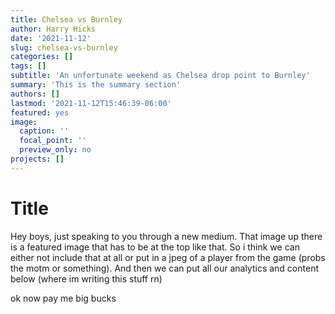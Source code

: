 ```yaml
---
title: Chelsea vs Burnley
author: Harry Hicks
date: '2021-11-12'
slug: chelsea-vs-burnley
categories: []
tags: []
subtitle: 'An unfortunate weekend as Chelsea drop point to Burnley'
summary: 'This is the summary section'
authors: []
lastmod: '2021-11-12T15:46:39-06:00'
featured: yes
image:
  caption: ''
  focal_point: ''
  preview_only: no
projects: []
---
```

# Title

Hey boys, just speaking to you through a new medium. That image up there is a featured image that has to be at the top like that. So i think we can either not include that at all or put in a jpeg of a player from the game (probs the motm or something). And then we can put all our analytics and content below (where im writing this stuff rn)

ok now pay me big bucks